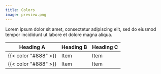 ```yaml
---
title: Colors
image: preview.png
---
```


Lorem ipsum dolor sit amet, consectetur adipiscing elit, sed do eiusmod tempor incididunt ut labore et dolore magna aliqua.

| Heading A | Heading B | Heading C |
| --- | --- | --- |
| {{< color "#888" >}} | Item | Item |
| {{< color "#888" >}} | Item | Item |